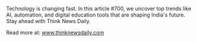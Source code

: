 Technology is changing fast. In this article #700, we uncover top trends like AI, automation, and digital education tools that are shaping India's future. Stay ahead with Think News Daily.

Read more at: www.thinknewsdaily.com